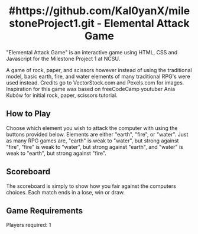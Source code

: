 <h1 align="center">#https://github.com/Kal0yanX/milestoneProject1.git - Elemental Attack Game</h1>

<p>"Elemental Attack Game" is an interactive game using HTML, CSS and Javascript for the Milestone Project 1 at NCSU.</p>

<p>A game of rock, paper, and scissors however instead of using the traditional model, basic earth, fire, and water elements of many traditional RPG's were used instead.  Credits go to VectorStock.com and Pexels.com for images.  Inspiration for this game was based on freeCodeCamp youtuber Ania Kubów for initial rock, paper, scissors tutorial.</p>

<h2>How to Play</h2>
<p>Choose which element you wish to attack the computer with using the buttons provided below.  Elements are either "earth", "fire", or "water".  Just as many RPG games are, "earth" is weak to "water", but strong against "fire", "fire" is weak to "water", but strong against "earth", and "water" is weak to "earth", but strong against "fire".</p>

<h2>Scoreboard</h2>
<p>The scoreboard is simply to show how you fair against the computers choices.  Each match ends in a lose, win or draw.</p>

<h2>Game Requirements</h2>
<p>Players required: 1</p>
